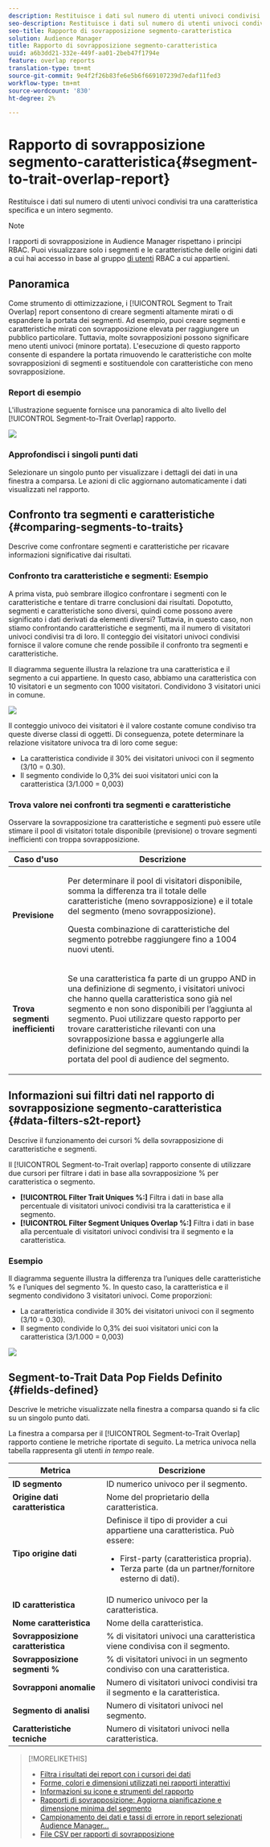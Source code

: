 ```yaml
---
description: Restituisce i dati sul numero di utenti univoci condivisi tra una caratteristica specifica e un intero segmento.
seo-description: Restituisce i dati sul numero di utenti univoci condivisi tra una caratteristica specifica e un intero segmento.
seo-title: Rapporto di sovrapposizione segmento-caratteristica
solution: Audience Manager
title: Rapporto di sovrapposizione segmento-caratteristica
uuid: a6b3dd21-332e-449f-aa01-2beb47f1794e
feature: overlap reports
translation-type: tm+mt
source-git-commit: 9e4f2f26b83fe6e5b6f669107239d7edaf11fed3
workflow-type: tm+mt
source-wordcount: '830'
ht-degree: 2%

---
```



# Rapporto di sovrapposizione segmento-caratteristica{#segment-to-trait-overlap-report}

Restituisce i dati sul numero di utenti univoci condivisi tra una caratteristica specifica e un intero segmento.

>[!NOTE]
>
>I rapporti di sovrapposizione in  Audience Manager rispettano i principi RBAC. Puoi visualizzare solo i segmenti e le caratteristiche delle origini dati a cui hai accesso in base al gruppo [di utenti](/help/using/features/administration/administration-overview.md) RBAC a cui appartieni.

<!-- 

c_segment_trait_overlap.xml

 -->

## Panoramica

Come strumento di ottimizzazione, i [!UICONTROL Segment to Trait Overlap] report consentono di creare segmenti altamente mirati o di espandere la portata dei segmenti. Ad esempio, puoi creare segmenti e caratteristiche mirati con sovrapposizione elevata per raggiungere un pubblico particolare. Tuttavia, molte sovrapposizioni possono significare meno utenti univoci (minore portata). L&#39;esecuzione di questo rapporto consente di espandere la portata rimuovendo le caratteristiche con molte sovrapposizioni di segmenti e sostituendole con caratteristiche con meno sovrapposizione.

### Report di esempio

L&#39;illustrazione seguente fornisce una panoramica di alto livello del [!UICONTROL Segment-to-Trait Overlap] rapporto.

![](assets/segment-to-trait-overlap.png)

### Approfondisci i singoli punti dati

Selezionare un singolo punto per visualizzare i dettagli dei dati in una finestra a comparsa. Le azioni di clic aggiornano automaticamente i dati visualizzati nel rapporto.

## Confronto tra segmenti e caratteristiche {#comparing-segments-to-traits}

Descrive come confrontare segmenti e caratteristiche per ricavare informazioni significative dai risultati.

<!-- 

c_compare_s2t.xml

 -->

### Confronto tra caratteristiche e segmenti: Esempio

A prima vista, può sembrare illogico confrontare i segmenti con le caratteristiche e tentare di trarre conclusioni dai risultati. Dopotutto, segmenti e caratteristiche sono diversi, quindi come possono avere significato i dati derivati da elementi diversi? Tuttavia, in questo caso, non stiamo confrontando caratteristiche e segmenti, ma il numero di visitatori univoci condivisi tra di loro. Il conteggio dei visitatori univoci condivisi fornisce il valore comune che rende possibile il confronto tra segmenti e caratteristiche.

Il diagramma seguente illustra la relazione tra una caratteristica e il segmento a cui appartiene. In questo caso, abbiamo una caratteristica con 10 visitatori e un segmento con 1000 visitatori. Condividono 3 visitatori unici in comune.

![](assets/s2t.png)

Il conteggio univoco dei visitatori è il valore costante comune condiviso tra queste diverse classi di oggetti. Di conseguenza, potete determinare la relazione visitatore univoca tra di loro come segue:

* La caratteristica condivide il 30% dei visitatori univoci con il segmento (3/10 = 0.30).
* Il segmento condivide lo 0,3% dei suoi visitatori unici con la caratteristica (3/1.000 = 0,003)

### Trova valore nei confronti tra segmenti e caratteristiche

Osservare la sovrapposizione tra caratteristiche e segmenti può essere utile stimare il pool di visitatori totale disponibile (previsione) o trovare segmenti inefficienti con troppa sovrapposizione.

<table id="table_5B211EF95216426299EB20253A5A9C1B"> 
 <thead> 
  <tr> 
   <th colname="col1" class="entry"> Caso d'uso </th> 
   <th colname="col2" class="entry"> Descrizione </th> 
  </tr>
 </thead>
 <tbody> 
  <tr> 
   <td colname="col1"><b>Previsione</b> </td> 
   <td colname="col2"> <p>Per determinare il pool di visitatori disponibile, somma la differenza tra il totale delle caratteristiche (meno sovrapposizione) e il totale del segmento (meno sovrapposizione). </p> <p>Questa combinazione di caratteristiche del segmento potrebbe raggiungere fino a 1004 nuovi utenti. </p> </td> 
  </tr> 
  <tr> 
   <td colname="col1"><b>Trova segmenti inefficienti</b> </td> 
   <td colname="col2"> <p>Se una caratteristica fa parte di un gruppo <span class="wintitle"> AND</span> in una definizione di segmento, i visitatori univoci che hanno quella caratteristica sono già nel segmento e non sono disponibili per l’aggiunta al segmento. Puoi utilizzare questo rapporto per trovare caratteristiche rilevanti con una sovrapposizione bassa e aggiungerle alla definizione del segmento, aumentando quindi la portata del pool di audience del segmento. </p> </td> 
  </tr> 
 </tbody> 
</table>

## Informazioni sui filtri dati nel rapporto di sovrapposizione segmento-caratteristica {#data-filters-s2t-report}

Descrive il funzionamento dei cursori % della sovrapposizione di caratteristiche e segmenti.

<!-- 

r_s2t_sliders.xml

 -->

Il [!UICONTROL Segment-to-Trait overlap] rapporto consente di utilizzare due cursori per filtrare i dati in base alla sovrapposizione % per caratteristica o segmento.

* **[!UICONTROL Filter Trait Uniques %:]** Filtra i dati in base alla percentuale di visitatori univoci condivisi tra la caratteristica e il segmento.
* **[!UICONTROL Filter Segment Uniques Overlap %:]** Filtra i dati in base alla percentuale di visitatori univoci condivisi tra il segmento e la caratteristica.

### Esempio 

Il diagramma seguente illustra la differenza tra l’uniques delle caratteristiche % e l’uniques del segmento %. In questo caso, la caratteristica e il segmento condividono 3 visitatori univoci. Come proporzioni:

* La caratteristica condivide il 30% dei visitatori univoci con il segmento (3/10 = 0.30).
* Il segmento condivide lo 0,3% dei suoi visitatori unici con la caratteristica (3/1.000 = 0,003)

![](assets/s2t.png)

## Segment-to-Trait Data Pop Fields Definito {#fields-defined}

Descrive le metriche visualizzate nella finestra a comparsa quando si fa clic su un singolo punto dati.

<!-- 

r_s2t_data_pop.xml

 -->

La finestra a comparsa per il [!UICONTROL Segment-to-Trait Overlap] rapporto contiene le metriche riportate di seguito. La metrica univoca nella tabella rappresenta gli utenti *in tempo* reale.

<table id="table_4AF72754276242FFB11543635B43AD90"> 
 <thead> 
  <tr> 
   <th colname="col1" class="entry"> Metrica </th> 
   <th colname="col2" class="entry"> Descrizione </th> 
  </tr>
 </thead>
 <tbody> 
  <tr> 
   <td colname="col1"><b><span class="wintitle"> ID segmento</span></b> </td> 
   <td colname="col2"> ID numerico univoco per il segmento. </td> 
  </tr> 
  <tr> 
   <td colname="col1"><b><span class="wintitle"> Origine dati caratteristica </span></b> </td> 
   <td colname="col2"> Nome del proprietario della caratteristica. </td> 
  </tr> 
  <tr> 
   <td colname="col1"><b><span class="wintitle"> Tipo origine dati</span></b> </td> 
   <td colname="col2">Definisce il tipo di provider a cui appartiene una caratteristica. Può essere: 
    <ul id="ul_0477C04A33FD4F5D998B98984E6554D3"> 
     <li id="li_50FCA48EDB5843AB8FB6C34ED2C0067D">First-party (caratteristica propria). </li> 
     <li id="li_4F6148EDAEFE43FA8D505944E9FE3855">Terza parte (da un partner/fornitore esterno di dati). </li> 
    </ul> </td> 
  </tr> 
  <tr> 
   <td colname="col1"><b><span class="wintitle"> ID caratteristica</span></b> </td> 
   <td colname="col2"> ID numerico univoco per la caratteristica. </td> 
  </tr> 
  <tr> 
   <td colname="col1"><b><span class="wintitle"> Nome caratteristica</span></b> </td> 
   <td colname="col2"> Nome della caratteristica. </td> 
  </tr> 
  <tr> 
   <td colname="col1"><b><span class="wintitle"> Sovrapposizione caratteristica</span></b> </td> 
   <td colname="col2"> % di visitatori univoci una caratteristica viene condivisa con il segmento. </td> 
  </tr> 
  <tr> 
   <td colname="col1"><b><span class="wintitle"> Sovrapposizione segmenti %</span></b> </td> 
   <td colname="col2"> % di visitatori univoci in un segmento condiviso con una caratteristica. </td> 
  </tr> 
  <tr> 
   <td colname="col1"><b><span class="wintitle"> Sovrapponi anomalie</span></b> </td> 
   <td colname="col2"> Numero di visitatori univoci condivisi tra il segmento e la caratteristica. </td> 
  </tr> 
  <tr> 
   <td colname="col1"><b><span class="wintitle"> Segmento di analisi</span></b> </td> 
   <td colname="col2"> Numero di visitatori univoci nel segmento. </td> 
  </tr> 
  <tr> 
   <td colname="col1"><b><span class="wintitle"> Caratteristiche tecniche</span></b> </td> 
   <td colname="col2"> Numero di visitatori univoci nella caratteristica. </td> 
  </tr> 
 </tbody> 
</table>

>[!MORELIKETHIS]
>
>* [Filtra i risultati dei report con i cursori dei dati](../../reporting/dynamic-reports/data-sliders.md)
>* [Forme, colori e dimensioni utilizzati nei rapporti interattivi](../../reporting/dynamic-reports/interactive-report-technology.md#shapes-colors-sizes)
>* [Informazioni su icone e strumenti del rapporto](../../reporting/dynamic-reports/interactive-report-technology.md#icons-tools-explained)
>* [Rapporti di sovrapposizione: Aggiorna pianificazione e dimensione minima del segmento](../../reporting/dynamic-reports/overlap-minimum-segment-size.md)
>* [Campionamento dei dati e tassi di errore in report selezionati  Audience Manager...](../../reporting/report-sampling.md)
>* [File CSV per rapporti di sovrapposizione](../../reporting/dynamic-reports/overlap-csv-files.md)